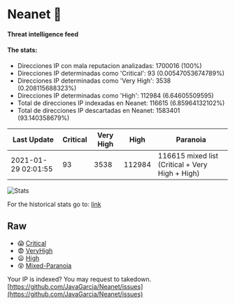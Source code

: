 # Neanet :hocho:
#### Threat intelligence feed
#### The stats:

- Direcciones IP con mala reputacion analizadas: 1700016 (100%)
- Direcciones IP determinadas como 'Critical':  93 (0.00547053674789%)
- Direcciones IP determinadas como 'Very High':  3538 (0.208115688323%)
- Direcciones IP determinadas como 'High':  112984 (6.64605509595)
- Total de direcciones IP indexadas en Neanet:  116615 (6.85964132102%)
- Total de direcciones IP descartadas en Neanet:  1583401 (93.140358679%)

| Last Update | Critical | Very High | High | Paranoia |
| --- | --- | --- | --- | --- |
| 2021-01-29 02:01:55 | 93 | 3538 | 112984 | 116615 mixed list (Critical + Very High + High)|

![Stats](https://docs.google.com/spreadsheets/d/e/2PACX-1vSnaNMIXVabIpDJjufMlzH7poXnshF3mgd8Is1g9ytUEzVsP5my4Trn8f-xkoLLQ38xpL3HtmUexLo6/pubchart?oid=501124687&format=image)

For the historical stats go to: [link](/stats.csv)
## Raw
- :scream: [Critical](https://raw.githubusercontent.com/JavaGarcia/Neanet/master/blacklists/neanet_critical.txt)
- :fearful: [VeryHigh](https://raw.githubusercontent.com/JavaGarcia/Neanet/master/blacklists/neanet_veryHigh.txtt)
- :frowning: [High](https://raw.githubusercontent.com/JavaGarcia/Neanet/master/blacklists/neanet_high.txt)
- :dizzy_face: [Mixed-Paranoia](https://raw.githubusercontent.com/JavaGarcia/Neanet/master/blacklists/neanet_all.txt)


Your IP is indexed? You may request to takedown. [https://github.com/JavaGarcia/Neanet/issues](https://github.com/JavaGarcia/Neanet/issues)























































































































































































































































































































































































































































































































































































































































































































































































































































































































































































































































































































































































































































































































































































































































































































































































































































































































































































































































































































































































































































































































































































































































































































































































































































































































































































































































































































































































































































































































































































































































































































































































































































































































































































































































































































































































































































































































































































































































































































































